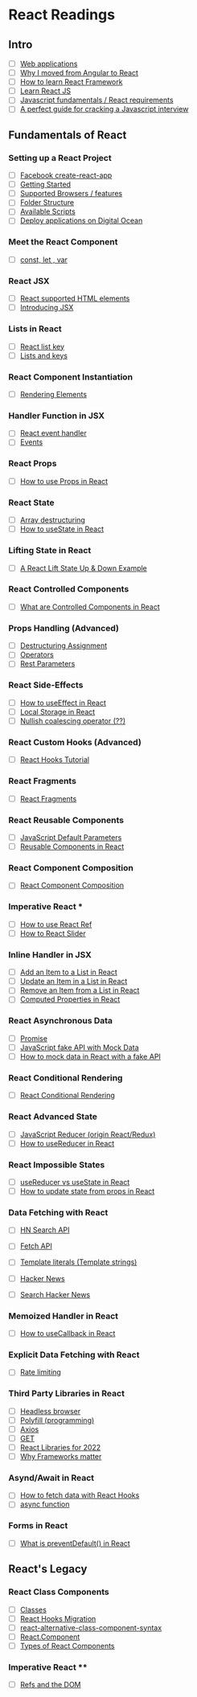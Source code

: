 # React Readings

## Intro

- [ ] [Web applications](https://www.robinwieruch.de/web-applications/)
- [ ] [Why I moved from Angular to React](https://www.robinwieruch.de/reasons-why-i-moved-from-angular-to-react/)
- [ ] [How to learn React Framework](https://www.robinwieruch.de/how-to-learn-framework/)
- [ ] [Learn React JS](https://www.robinwieruch.de/learn-react-js/)
- [ ] [Javascript fundamentals / React requirements](https://www.robinwieruch.de/javascript-fundamentals-react-requirements/)
- [ ] [A perfect guide for cracking a Javascript interview](https://medium.com/dev-bits/a-perfect-guide-for-cracking-a-javascript-interview-a-developers-perspective-23a5c0fa4d0d)

## Fundamentals of React

### Setting up a React Project

- [ ] [Facebook create-react-app](https://github.com/facebook/create-react-app)
- [ ] [Getting Started](https://create-react-app.dev/docs/getting-started)
- [ ] [Supported Browsers / features](https://create-react-app.dev/docs/supported-browser-features)
- [ ] [Folder Structure](https://create-react-app.dev/docs/folder-structure)
- [ ] [Available Scripts](https://create-react-app.dev/docs/available-scripts)
- [ ] [Deploy applications on Digital Ocean](https://robinwieruch.de/deploy-applications-digital-ocean)

### Meet the React Component

- [ ] [const, let , var](https://robinwieruch.de/const-let-var)

### React JSX

- [ ] [React supported HTML elements](https://reactjs.com/docs/dom-elements.html#all-supported-html-elements)
- [ ] [Introducing JSX](https://reactjs.com/docs/introducing-jsx.html)

### Lists in React

- [ ] [React list key](https://robinwieruch.de/react-list-key)
- [ ] [Lists and keys](https://reactjs.com/docs/lists-and-keys.html)

### React Component Instantiation

- [ ] [Rendering Elements](https://reactjs.com/docs/rendering-elements.html)

### Handler Function in JSX

- [ ] [React event handler](https://robinwieruch.de/react-event-handler)
- [ ] [Events](https://reactjs.org/docs/events.html)

### React Props

- [ ] [How to use Props in React](https://robinwieruch.de/react-pass-props-to-component)

### React State

- [ ] [Array destructuring](https://developer.mozilla.org/en-US/docs/Web/JavaScript/Reference/Operators/Destructuring_assignment#array_destructuring)
- [ ] [How to useState in React](https://robinwieruch.de/react-usestate-hook)

### Lifting State in React

- [ ] [A React Lift State Up & Down Example](https://robinwieruch.de/react-lift-state)

### React Controlled Components

- [ ] [What are Controlled Components in React](https://robinwieruch.de/react-controlled-components)

### Props Handling (Advanced)

- [ ] [Destructuring Assignment](https://developer.mozilla.org/en-US/docs/Web/JavaScript/Reference/Operators/Destructuring_assignment)
- [ ] [Operators](https://developer.mozilla.org/en-US/docs/Web/JavaScript/Reference/Operators/Operators)
- [ ] [Rest Parameters](https://developer.mozilla.org/en-US/docs/Web/JavaScript/Reference/Functions/rest_parameters)

### React Side-Effects

- [ ] [How to useEffect in React](https://robinwieruch.de/react-useeffect-hook)
- [ ] [Local Storage in React](https://robinwieruch.de/local-storage-react)
- [ ] [Nullish coalescing operator (??)](https://developer.mozilla.org/en-US/docs/Web/JavaScript/Reference/Operators/Nullish_coalescing)

### React Custom Hooks (Advanced)

- [ ] [React Hooks Tutorial](https://robinwieruch.de/react-hooks)

### React Fragments

- [ ] [React Fragments](https://reactjs.com/docs/fragments.html)

### React Reusable Components

- [ ] [JavaScript Default Parameters](https://developer.mozilla.org/en-US/docs/Web/JavaScript/Reference/Functions/Default_parameters)
- [ ] [Reusable Components in React](https://robinwieruch.de/react-reusable-components)

### React Component Composition

- [ ] [React Component Composition](https://robinwieruch.de/react-component-composition)

### Imperative React *

- [ ] [How to use React Ref](https://robinwieruch.de/react-ref)
- [ ] [How to React Slider](https://robinwieruch.de/react-slider)

### Inline Handler in JSX

- [ ] [Add an Item to a List in React](https://robinwieruch.de/react-add-item-to-list)
- [ ] [Update an Item in a List in React](https://robinwieruch.de/react-update-item-in-list)
- [ ] [Remove an Item from a List in React](https://robinwieruch.de/react-remove-item-from-list)
- [ ] [Computed Properties in React](https://robinwieruch.de/react-computed-properties)

### React Asynchronous Data

- [ ] [Promise](https://developer.mozilla.org/en-US/docs/Web/JavaScript/Reference/Global_Objects/Promise)
- [ ] [JavaScript fake API with Mock Data](https://robinwieruch.de/javascript-fake-api)
- [ ] [How to mock data in React with a fake API](https://robinwieruch.de/react-mock-data)

### React Conditional Rendering

- [ ] [React Conditional Rendering](https://robinwieruch.de/conditional-rendering-react)

### React Advanced State

- [ ] [JavaScript Reducer (origin React/Redux)](https://robinwieruch.de/javascript-reducer)
- [ ] [How to useReducer in React](https:robinwieruch.de/react-usereducer-hook)

### React Impossible States

- [ ] [useReducer vs useState in React](https://robinwieruch.de/react-usereducer-vs-usestate)
- [ ] [How to update state from props in React](https://robinwieruch.de/react-derive-state-props)

### Data Fetching with React

- [ ] [HN Search API](https://hn.algolia.com/api)
- [ ] [Fetch API](https://developer.mozilla.org/en-US/docs/Web/API/Fetch_API)

- [ ] [Template literals (Template strings)](https://developer.mozilla.org/en-US/docs/Web/JavaScript/Reference/Template_literals)
- [ ] [Hacker News](https://news.ycombinator.com)
- [ ] [Search Hacker News](https://hn.algolia.com/api)

### Memoized Handler in React

- [ ] [How to useCallback in React](https://www.robinwieruch.de/react-usecallback-hook)

### Explicit Data Fetching with React

- [ ]  [Rate limiting](https://en.wikipedia.org/wiki/Rate_limiting)

### Third Party Libraries in React

- [ ] [Headless browser](https://en.wikipedia.org/wiki/Headless_browser)
- [ ] [Polyfill (programming)](https://en.wikipedia.org/wiki/Polyfill_(programming))
- [ ] [Axios](https://github.com/axios/axios)
- [ ] [GET](https://developer.mozilla.org/en-US/docs/Web/HTTP/Methods/GET)
- [ ] [React Libraries for 2022](https:www.robinwieruch.de/react-libraries)
- [ ] [Why Frameworks matter](https:www.robinwieruch.de/why-frameworks-matter)

### Asynd/Await in React

- [ ] [How to fetch data with React Hooks](https://www.robinwieruch.de/react-hooks-fetch-data)
- [ ] [async function](https://developer.mozilla.org/en-US/docs/Web/JavaScript/Reference/Statements/async_function)

### Forms in React

- [ ] [What is preventDefault() in React](https://www.robinwieruch.de/react-preventdefault)

## React's Legacy

### React Class Components

- [ ] [Classes](https://developer.mozilla.org/en-US/docs/Web/JavaScript/Reference/Classes)
- [ ] [React Hooks Migration](https://www.robinwieruch.de/react-hooks-migration)
- [ ] [react-alternative-class-component-syntax](https://github.com/the-road-to-learn-react/react-alternative-class-component-syntax)
- [ ] [React.Component](https://reactjs.org/docs/react-component.html)
- [ ] [Types of React Components](https://www.robinwieruch.de/react-component-types)

### Imperative React **

- [ ] [Refs and the DOM](https://reactjs.org/docs/refs-and-the-dom.html)
